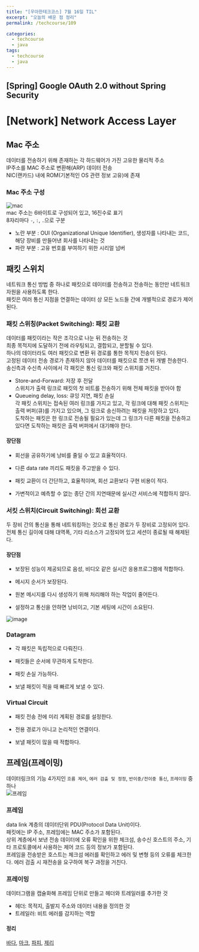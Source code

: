 ```yaml
---
title: "[우아한테크코스] 7월 16일 TIL"
excerpt: "오늘의 배운 점 정리"
permalink: /techcourse/109

categories:
  - techcourse
  - java
tags:
  - techcourse
  - java
---   
```

## [Spring] Google OAuth 2.0 without Spring Security  

# [Network] Network Access Layer  
## Mac 주소  
데이터를 전송하기 위해 존재하는 각 하드웨어가 가진 고유한 물리적 주소  
IP주소를 MAC 주소로 변환해(ARP) 데이터 전송  
NIC(랜카드) 내에 ROM(기본적인 OS 관련 정보 고유)에 존재  

### Mac 주소 구성  
![mac](https://user-images.githubusercontent.com/43775108/126059913-bbc0439b-6df0-4829-aec3-e2edaf4172f1.png)  
mac 주소는 6바이트로 구성되어 있고, 16진수로 표기  
8자리마다 `-`, `:`, `.`으로 구분  
- 노란 부분 : OUI (Organizational Unique Identifier), 생성자를 나타내는 코드, 해당 장비를 만들어낸 회사를 나타내는 것  
- 파란 부분 : 고유 번호를 부여하기 위한 시리얼 넘버  

## 패킷 스위치  
네트워크 통신 방법 중 하나로 패킷으로 데이터를 전송하고 전송하는 동안만 네트워크 자원을 사용하도록 한다.  
패킷은 여러 통신 지점을 연결하는 데이터 상 모든 노드들 간에 개별적으로 경로가 제어된다.  

### 패킷 스위칭(Packet Switching): 패킷 교환
데이터를 패킷이라는 작은 조각으로 나눈 뒤 전송하는 것  
최종 목적지에 도달하기 전에 라우팅되고, 결합되고, 분할될 수 있다.  
하나의 데이터라도 여러 패킷으로 변환 뒤 경로를 통한 목적지 전송이 된다.  
고정된 데이터 전송 경로가 존재하지 않아 데이터를 패킷으로 쪼갠 뒤 개별 전송한다.  
송신측과 수신측 사이에서 각 패킷은 통신 링크와 패킷 스위치를 거친다.  

- Store-and-Forward: 저장 후 전달  
스위치가 출력 링크로 패킷의 첫 비트를 전송하기 위해 전체 패킷을 받아야 함  
- Queueing delay, loss: 큐잉 지연, 패킷 손실  
각 패킷 스위치는 접속된 여러 링크를 가지고 있고, 각 링크에 대해 패킷 스위치는 출력 버퍼(큐)를 가지고 있으며, 그 링크로 송신하려는 패킷을 저장하고 있다.  
도착하는 패킷은 한 링크로 전송될 필요가 있는데 그 링크가 다른 패킷을 전송하고 있다면 도착하는 패킷은 출력 버퍼에서 대기해야 한다.  

#### 장단점  
- 회선을 공유하기에 낭비를 줄일 수 있고 효율적이다.  
- 다른 data rate 끼리도 패킷을 주고받을 수 있다.  
- 패킷 교환이 더 간단하고, 효율적이며, 회선 교환보다 구현 비용이 적다.  

- 가변적이고 예측할 수 없는 종단 간의 지연때문에 실시간 서비스에 적합하지 않다.  

### 서킷 스위치(Circuit Switching): 회선 교환  
두 장비 간의 통신을 통해 네트워킹하는 것으로 통신 경로가 두 장비로 고정되어 있다.  
전체 통신 길이에 대해 대역폭, 기타 리소스가 고정되어 있고 세션이 종료될 때 해제된다.  

#### 장단점  
- 보장된 성능이 제공되므로 음성, 비디오 같은 실시간 응용프로그램에 적합하다.  
- 메시지 순서가 보장된다.  
- 원본 메시지를 다시 생성하기 위해 처리해야 하는 작업이 줄어든다.  

- 설정하고 통신을 안하면 낭비이고, 기본 세팅에 시간이 소요된다.  

![image](https://user-images.githubusercontent.com/43775108/126060968-ec1afb94-0e4e-4530-8691-62568ea16fc1.png)  

### Datagram  
- 각 패킷은 독립적으로 다뤄진다.  
- 패킷들은 순서에 무관하게 도착한다.  
- 패킷 손실 가능하다.

- 보낼 패킷이 적을 때 빠르게 보낼 수 있다.  

### Virtual Circuit  
- 패킷 전송 전에 미리 계획된 경로를 설정한다.  
- 전용 경로가 아니고 논리적인 연결이다.  

- 보낼 패킷이 많을 때 적합하다.  

## 프레임(프레이밍)  
데이터링크의 기능 4가지인 `흐름 제어`, `에러 검출 및 정정`, `반이중/전이중 통신`, `프레이밍` 중 하나  
![프레임](https://user-images.githubusercontent.com/43775108/126061638-10f2598e-e3fa-4aed-bdc2-ca182b5df0e5.png)  

### 프레임  
data link 계층의 데이터단위 PDU(Protocol Data Unit)이다.  
패킷에는 IP 주소, 프레임에는 MAC 주소가 포함된다.  
상위 계층에서 보낸 전송 데이터에 오류 확인을 위한 체크섬, 송수신 호스트의 주소, 기타 프로토콜에서 사용하는 제어 코드 등의 정보가 포함된다.  
프레임을 전송받은 호스트는 체크섬 에러를 확인하고 에러 및 변형 등의 오류를 체크한다. 에러 검출 시 재전송을 요구하여 복구 과정을 거친다.  
### 프레이밍  
데이터그램을 캡슐화해 프레임 단위로 만들고 헤더와 트레일러를 추가한 것  
- 헤더: 목적지, 출발지 주소와 데이터 내용을 정의한 것  
- 트레일러: 비트 에러를 감지하는 역할  

#### 정리  
[바다](https://xrabcde.notion.site/CS-Mac-dbe8cecf240446e7b123a139826e59f3), [마크](https://github.com/binghe819/TIL/blob/master/Network/%EB%AA%A8%EB%91%90%EC%9D%98%20%EB%84%A4%ED%8A%B8%EC%9B%8C%ED%81%AC/3.%20%EB%8D%B0%EC%9D%B4%ED%84%B0%20%EB%A7%81%ED%81%AC%20%EA%B3%84%EC%B8%B5.md), [파피](https://trusted-macaroon-b60.notion.site/Mac-6be3d46e32144cb9a4bd331917955d22), [제리](https://jaeseongdev.notion.site/MAC-Address-7482286f77464ebeb5b8f85ad6986087)  